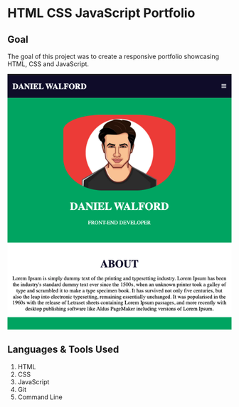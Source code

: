 # HTML CSS JavaScript Portfolio

## Goal
The goal of this project was to create a responsive portfolio showcasing HTML, CSS and JavaScript.

![screenshot](images/mobileHomepage.png "Screenshot of landing page")

## Languages & Tools Used
1. HTML
2. CSS
3. JavaScript
4. Git 
5. Command Line
